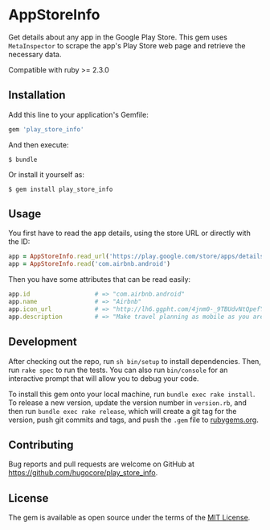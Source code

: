 # AppStoreInfo

Get details about any app in the Google Play Store. This gem uses `MetaInspector` to scrape the
app's Play Store web page and retrieve the necessary data.

Compatible with ruby >= 2.3.0

## Installation

Add this line to your application's Gemfile:

```ruby
gem 'play_store_info'
```

And then execute:

    $ bundle

Or install it yourself as:

    $ gem install play_store_info

## Usage

You first have to read the app details, using the store URL or directly with the ID:

```ruby
app = AppStoreInfo.read_url('https://play.google.com/store/apps/details?id=com.airbnb.android&hl=en')
app = AppStoreInfo.read('com.airbnb.android')
```

Then you have some attributes that can be read easily:

```ruby
app.id                  # => "com.airbnb.android"
app.name                # => "Airbnb"
app.icon_url            # => "http://lh6.ggpht.com/4jnm0-_9TBUdvNtQpefYE0T33..."
app.description         # => "Make travel planning as mobile as you are..."
```

## Development

After checking out the repo, run `sh bin/setup` to install dependencies. Then, run `rake spec` to run the tests. You can also run `bin/console` for an interactive prompt that will allow you to debug your code.

To install this gem onto your local machine, run `bundle exec rake install`. To release a new version, update the version number in `version.rb`, and then run `bundle exec rake release`, which will create a git tag for the version, push git commits and tags, and push the `.gem` file to [rubygems.org](https://rubygems.org).

## Contributing

Bug reports and pull requests are welcome on GitHub at https://github.com/hugocore/play_store_info.


## License

The gem is available as open source under the terms of the [MIT License](http://opensource.org/licenses/MIT).
